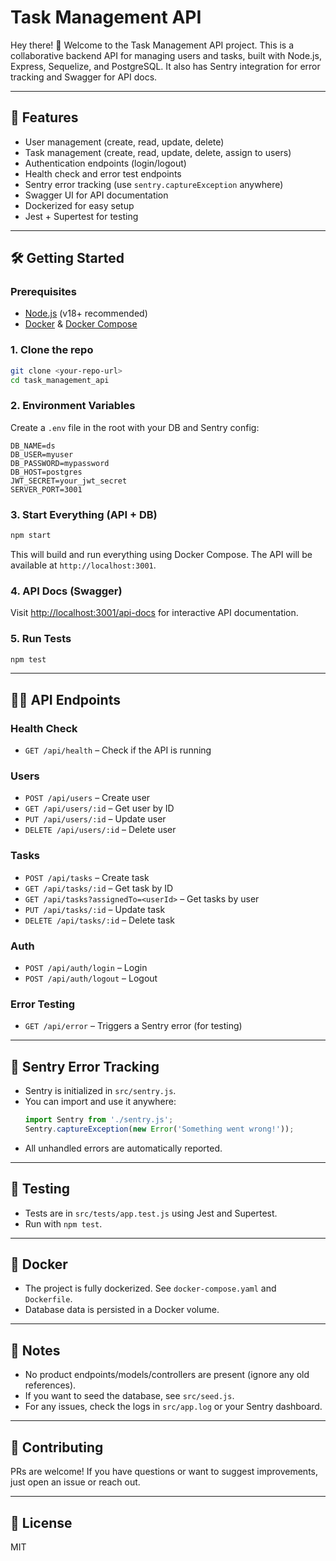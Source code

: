 # Task Management API

Hey there! 👋 Welcome to the Task Management API project. This is a collaborative backend API for managing users and tasks, built with Node.js, Express, Sequelize, and PostgreSQL. It also has Sentry integration for error tracking and Swagger for API docs.

---

## 🚀 Features
- User management (create, read, update, delete)
- Task management (create, read, update, delete, assign to users)
- Authentication endpoints (login/logout)
- Health check and error test endpoints
- Sentry error tracking (use `sentry.captureException` anywhere)
- Swagger UI for API documentation
- Dockerized for easy setup
- Jest + Supertest for testing

---

## 🛠️ Getting Started

### Prerequisites
- [Node.js](https://nodejs.org/) (v18+ recommended)
- [Docker](https://www.docker.com/) & [Docker Compose](https://docs.docker.com/compose/)

### 1. Clone the repo
```sh
git clone <your-repo-url>
cd task_management_api
```

### 2. Environment Variables
Create a `.env` file in the root with your DB and Sentry config:
```
DB_NAME=ds
DB_USER=myuser
DB_PASSWORD=mypassword
DB_HOST=postgres
JWT_SECRET=your_jwt_secret
SERVER_PORT=3001
```

### 3. Start Everything (API + DB)
```sh
npm start
```
This will build and run everything using Docker Compose. The API will be available at `http://localhost:3001`.

### 4. API Docs (Swagger)
Visit [http://localhost:3001/api-docs](http://localhost:3001/api-docs) for interactive API documentation.

### 5. Run Tests
```sh
npm test
```

---

## 🧑‍💻 API Endpoints

### Health Check
- `GET /api/health` – Check if the API is running

### Users
- `POST /api/users` – Create user
- `GET /api/users/:id` – Get user by ID
- `PUT /api/users/:id` – Update user
- `DELETE /api/users/:id` – Delete user

### Tasks
- `POST /api/tasks` – Create task
- `GET /api/tasks/:id` – Get task by ID
- `GET /api/tasks?assignedTo=<userId>` – Get tasks by user
- `PUT /api/tasks/:id` – Update task
- `DELETE /api/tasks/:id` – Delete task

### Auth
- `POST /api/auth/login` – Login
- `POST /api/auth/logout` – Logout

### Error Testing
- `GET /api/error` – Triggers a Sentry error (for testing)

---

## 🐞 Sentry Error Tracking
- Sentry is initialized in `src/sentry.js`.
- You can import and use it anywhere:
  ```js
  import Sentry from './sentry.js';
  Sentry.captureException(new Error('Something went wrong!'));
  ```
- All unhandled errors are automatically reported.

---

## 🧪 Testing
- Tests are in `src/tests/app.test.js` using Jest and Supertest.
- Run with `npm test`.

---

## 🐳 Docker
- The project is fully dockerized. See `docker-compose.yaml` and `Dockerfile`.
- Database data is persisted in a Docker volume.

---

## 📝 Notes
- No product endpoints/models/controllers are present (ignore any old references).
- If you want to seed the database, see `src/seed.js`.
- For any issues, check the logs in `src/app.log` or your Sentry dashboard.

---

## 🙌 Contributing
PRs are welcome! If you have questions or want to suggest improvements, just open an issue or reach out.

---

## 📄 License
MIT